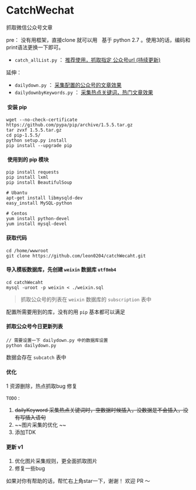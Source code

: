 # CatchWechat
抓取微信公众号文章

pre：
   没有用框架，直接clone 就可以用 
   基于 python 2.7 。使用3的话，编码和print语法更换一下即可。


 - `catch_allList.py` ：  <a href="http://www.leon0204.com/wechat.html" target="_blank">推荐使用，抓取指定 公众号url (持续更新)</a>
 
 
 
 延伸：
 - `dailydown.py` ： <a href="http://www.leon0204.com/wechat.html" target="_blank">采集配置的公众号的文章效果</a>
 - `dailydownbyKeywords.py` ： <a target="_blank" href="http://www.leon0204.com/wechat.html">采集热点关键词，热门文章效果</a>   
 

####  安装 pip
```
wget --no-check-certificate https://github.com/pypa/pip/archive/1.5.5.tar.gz 
tar zvxf 1.5.5.tar.gz    
cd pip-1.5.5/
python setup.py install
pip install --upgrade pip
```

####  使用到的 pip 模块
```
pip install requests
pip install lxml
pip install BeautifulSoup

# Ubantu
apt-get install libmysqld-dev
easy_install MySQL-python

# Centos
yum install python-devel
yum install mysql-devel

```


####  获取代码
```
cd /home/wwwroot
git clone https://github.com/leon0204/catchWecaht.git
```

#### 导入模板数据库，先创建 `weixin` 数据库 `utf8mb4`
```	
cd catchWecaht
mysql -uroot -p weixin < ./weixin.sql
```

>抓取公众号的列表在 `weixin` 数据库的 `subscription` 表中 


配置所需要用到的库，没有的用 `pip` 基本都可以满足



#### 抓取公众号今日更新列表
```
// 需要设置一下 dailydown.py 中的数据库设置
python dailydown.py
```
数据会存在 `subcatch` 表中 


#### 优化
1 资源删除，热点抓取bug 修复

`TODO` :
1. ~~dailyKeyword 采集热点关键词时，空数据时候插入，没数据是不会插入，没有写插入语句~~
2. ~~图片采集的优化 ~~
3. 添加TDK 

#### 更新 v1
1. 优化图片采集规则，更全面抓取图片 
2. 修复一些bug 

如果对你有帮助的话，帮忙右上角star一下，谢谢！
欢迎 PR ～

